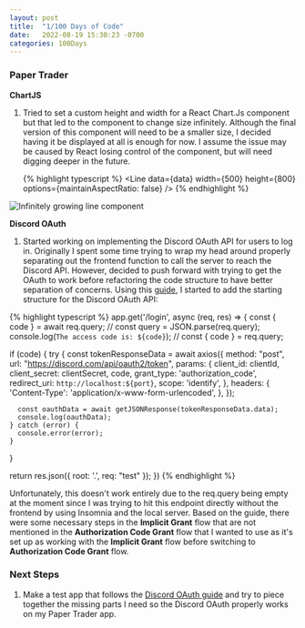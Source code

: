 ```yaml
---
layout: post
title:  "1/100 Days of Code"
date:   2022-08-19 15:30:23 -0700
categories: 100Days
---
```


### Paper Trader
**ChartJS**
1. Tried to set a custom height and width for a React Chart.Js component but that led to the component to change size infinitely. Although the final version of this component will need to be a smaller size, I decided having it be displayed at all is enough for now. I assume the issue may be caused by React losing control of the component, but will need digging deeper in the future.

    {% highlight typescript %}
    <Line
    data={data}
    width={500}
    height={800}
    options={maintainAspectRatio: false}
    />
    {% endhighlight %}

![Infinitely growing line component](../../../../images/20220819/chartjs.gif)

**Discord OAuth**
1. Started working on implementing the Discord OAuth API for users to log in. Originally I spent some time trying to wrap my head around properly separating out the frontend function to call the server to reach the Discord API. However, decided to push forward with trying to get the OAuth to work before refactoring the code structure to have better separation of concerns. Using this [guide](https://discordjs.guide/oauth2/#a-quick-example), I started to add the starting structure for the Discord OAuth API:

 {% highlight typescript %}
app.get('/login', async (req, res) => {
  const { code } = await req.query;
  // const query = JSON.parse(req.query);
  console.log(`The access code is: ${code}`);
  // const { code } = req.query;

  if (code) {
    try {
      const tokenResponseData = await axios({
        method: "post",
        url: "https://discord.com/api/oauth2/token",
        params: {
          client_id: clientId,
          client_secret: clientSecret,
          code,
          grant_type: 'authorization_code',
          redirect_uri: `http://localhost:${port}`,
          scope: 'identify',
        },
        headers: {
          'Content-Type': 'application/x-www-form-urlencoded',
        },
      });

      const oauthData = await getJSONResponse(tokenResponseData.data);
      console.log(oauthData);
    } catch (error) {
      console.error(error);
    }
  }

  return res.json({ root: '.', req: "test" });
})
 {% endhighlight %}

Unfortunately, this doesn't work entirely due to the req.query being empty at the moment since I was trying to hit this endpoint directly without the frontend by using Insomnia and the local server. Based on the guide, there were some necessary steps in the **Implicit Grant** flow that are not mentioned in the **Authorization Code Grant** flow that I wanted to use as it's set up as working with the **Implicit Grant** flow before switching to **Authorization Code Grant** flow.

### Next Steps

1. Make a test app that follows the [Discord OAuth guide](https://discordjs.guide/oauth2/#a-quick-example) and try to piece together the missing parts I need so the Discord OAuth properly works on my Paper Trader app.